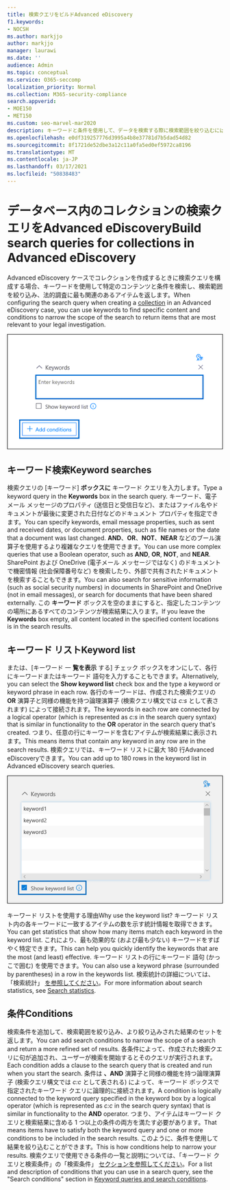 ```yaml
---
title: 検索クエリをビルドAdvanced eDiscovery
f1.keywords:
- NOCSH
ms.author: markjjo
author: markjjo
manager: laurawi
ms.date: ''
audience: Admin
ms.topic: conceptual
ms.service: O365-seccomp
localization_priority: Normal
ms.collection: M365-security-compliance
search.appverid:
- MOE150
- MET150
ms.custom: seo-marvel-mar2020
description: キーワードと条件を使用して、データを検索する際に検索範囲を絞り込むには、Advanced eDiscoveryをMicrosoft 365。
ms.openlocfilehash: e0df319257776d3995a4b8e37781d7b5dad54d82
ms.sourcegitcommit: 8f1721de52dbe3a12c11a0fa5ed0ef5972ca8196
ms.translationtype: MT
ms.contentlocale: ja-JP
ms.lasthandoff: 03/17/2021
ms.locfileid: "50838483"
---
```

# <a name="build-search-queries-for-collections-in-advanced-ediscovery"></a><span data-ttu-id="387d0-103">データベース内のコレクションの検索クエリをAdvanced eDiscovery</span><span class="sxs-lookup"><span data-stu-id="387d0-103">Build search queries for collections in Advanced eDiscovery</span></span>

<span data-ttu-id="387d0-104">Advanced eDiscovery ケースでコレクションを作成するときに検索[](collections-overview.md)クエリを構成する場合、キーワードを使用して特定のコンテンツと条件を検索し、検索範囲を絞り込み、法的調査に最も関連のあるアイテムを返します。</span><span class="sxs-lookup"><span data-stu-id="387d0-104">When configuring the search query when creating a [collection](collections-overview.md) in an Advanced eDiscovery case, you can use keywords to find specific content and conditions to narrow the scope of the search to return items that are most relevant to your legal investigation.</span></span>

![キーワードと条件を使用して検索の結果を絞り込む](../media/SearchQueryBox.png)

## <a name="keyword-searches"></a><span data-ttu-id="387d0-106">キーワード検索</span><span class="sxs-lookup"><span data-stu-id="387d0-106">Keyword searches</span></span>

<span data-ttu-id="387d0-107">検索クエリの [キーワード] **ボックスに** キーワード クエリを入力します。</span><span class="sxs-lookup"><span data-stu-id="387d0-107">Type a keyword query in the **Keywords** box in the search query.</span></span> <span data-ttu-id="387d0-108">キーワード、電子メール メッセージのプロパティ (送信日と受信日など)、またはファイル名やドキュメントが最後に変更された日付などのドキュメント プロパティを指定できます。</span><span class="sxs-lookup"><span data-stu-id="387d0-108">You can specify keywords, email message properties, such as sent and received dates, or document properties, such as file names or the date that a document was last changed.</span></span> <span data-ttu-id="387d0-109">**AND**、**OR**、**NOT**、**NEAR** などのブール演算子を使用するより複雑なクエリを使用できます。</span><span class="sxs-lookup"><span data-stu-id="387d0-109">You can use more complex queries that use a Boolean operator, such as **AND**, **OR**, **NOT**, and **NEAR**.</span></span> <span data-ttu-id="387d0-110">SharePoint および OneDrive (電子メール メッセージではなく) のドキュメントで機密情報 (社会保障番号など) を検索したり、外部で共有されたドキュメントを検索することもできます。</span><span class="sxs-lookup"><span data-stu-id="387d0-110">You can also search for sensitive information (such as social security numbers) in documents in SharePoint and OneDrive (not in email messages), or search for documents that have been shared externally.</span></span> <span data-ttu-id="387d0-111">この **キーワード** ボックスを空のままにすると、指定したコンテンツの場所にあるすべてのコンテンツが検索結果に入ります。</span><span class="sxs-lookup"><span data-stu-id="387d0-111">If you leave the **Keywords** box empty, all content located in the specified content locations is in the search results.</span></span>

## <a name="keyword-list"></a><span data-ttu-id="387d0-112">キーワード リスト</span><span class="sxs-lookup"><span data-stu-id="387d0-112">Keyword list</span></span>

<span data-ttu-id="387d0-113">または、[キーワード 一 **覧を表示** する] チェック ボックスをオンにして、各行にキーワードまたはキーワード 語句を入力することもできます。</span><span class="sxs-lookup"><span data-stu-id="387d0-113">Alternatively, you can select the **Show keyword list** check box and the type a keyword or keyword phrase in each row.</span></span> <span data-ttu-id="387d0-114">各行のキーワードは、作成された検索クエリの **OR** 演算子と同様の機能を持つ論理演算子 (検索クエリ構文では *c:s* として表されます) によって接続されます。</span><span class="sxs-lookup"><span data-stu-id="387d0-114">The keywords in each row are connected by a logical operator (which is represented as *c:s* in the search query syntax) that is similar in functionality to the **OR** operator in the search query that's created.</span></span> <span data-ttu-id="387d0-115">つまり、任意の行にキーワードを含むアイテムが検索結果に表示されます。</span><span class="sxs-lookup"><span data-stu-id="387d0-115">This means items that contain any keyword in any row are in the search results.</span></span> <span data-ttu-id="387d0-116">検索クエリでは、キーワード リストに最大 180 行Advanced eDiscoveryできます。</span><span class="sxs-lookup"><span data-stu-id="387d0-116">You can add up to 180 rows in the keyword list in Advanced eDiscovery search queries.</span></span>

![キーワード リストを使用して、クエリ内の各キーワードの統計情報を取得する](../media/KeywordListSearch.png)

<span data-ttu-id="387d0-118">キーワード リストを使用する理由</span><span class="sxs-lookup"><span data-stu-id="387d0-118">Why use the keyword list?</span></span> <span data-ttu-id="387d0-119">キーワード リスト内の各キーワードに一致するアイテムの数を示す統計情報を取得できます。</span><span class="sxs-lookup"><span data-stu-id="387d0-119">You can get statistics that show how many items match each keyword in the keyword list.</span></span> <span data-ttu-id="387d0-120">これにより、最も効果的な (および最も少ない) キーワードをすばやく特定できます。</span><span class="sxs-lookup"><span data-stu-id="387d0-120">This can help you quickly identify the keywords that are the most (and least) effective.</span></span> <span data-ttu-id="387d0-121">キーワード リストの行にキーワード 語句 (かっこで囲む) を使用できます。</span><span class="sxs-lookup"><span data-stu-id="387d0-121">You can also use a keyword phrase (surrounded by parentheses) in a row in the keywords list.</span></span> <span data-ttu-id="387d0-122">検索統計の詳細については、「検索統計」 [を参照してください](search-statistics-in-advanced-ediscovery.md)。</span><span class="sxs-lookup"><span data-stu-id="387d0-122">For more information about search statistics, see [Search statistics](search-statistics-in-advanced-ediscovery.md).</span></span>

## <a name="conditions"></a><span data-ttu-id="387d0-123">条件</span><span class="sxs-lookup"><span data-stu-id="387d0-123">Conditions</span></span>

<span data-ttu-id="387d0-124">検索条件を追加して、検索範囲を絞り込み、より絞り込みされた結果のセットを返します。</span><span class="sxs-lookup"><span data-stu-id="387d0-124">You can add search conditions to narrow the scope of a search and return a more refined set of results.</span></span> <span data-ttu-id="387d0-125">各条件によって、作成された検索クエリに句が追加され、ユーザーが検索を開始するとそのクエリが実行されます。</span><span class="sxs-lookup"><span data-stu-id="387d0-125">Each condition adds a clause to the search query that is created and run when you start the search.</span></span> <span data-ttu-id="387d0-126">条件は **、AND** 演算子と同様の機能を持つ論理演算子 (検索クエリ構文では *c:c* として表される) によって、キーワード ボックスで指定されたキーワード クエリに論理的に接続されます。</span><span class="sxs-lookup"><span data-stu-id="387d0-126">A condition is logically connected to the keyword query specified in the keyword box by a logical operator (which is represented as *c:c* in the search query syntax) that is similar in functionality to the **AND** operator.</span></span> <span data-ttu-id="387d0-127">つまり、アイテムはキーワード クエリと検索結果に含める 1 つ以上の条件の両方を満たす必要があります。</span><span class="sxs-lookup"><span data-stu-id="387d0-127">That means items have to satisfy both the keyword query and one or more conditions to be included in the search results.</span></span> <span data-ttu-id="387d0-128">このように、条件を使用して結果を絞り込むことができます。</span><span class="sxs-lookup"><span data-stu-id="387d0-128">This is how conditions help to narrow your results.</span></span> <span data-ttu-id="387d0-129">検索クエリで使用できる条件の一覧と説明については、「キーワード クエリと検索条件」の「検索条件」 [セクションを参照してください](keyword-queries-and-search-conditions.md#search-conditions)。</span><span class="sxs-lookup"><span data-stu-id="387d0-129">For a list and description of conditions that you can use in a search query, see the "Search conditions" section in [Keyword queries and search conditions](keyword-queries-and-search-conditions.md#search-conditions).</span></span>
